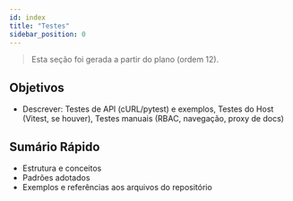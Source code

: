 ```yaml
---
id: index
title: "Testes"
sidebar_position: 0
---
```


> Esta seção foi gerada a partir do plano (ordem 12).

## Objetivos
- Descrever: Testes de API (cURL/pytest) e exemplos, Testes do Host (Vitest, se houver), Testes manuais (RBAC, navegação, proxy de docs)

## Sumário Rápido
- Estrutura e conceitos
- Padrões adotados
- Exemplos e referências aos arquivos do repositório